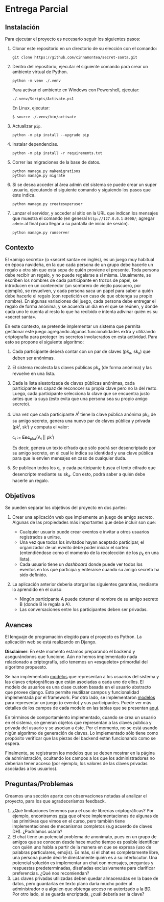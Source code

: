 # Entrega Parcial

## Instalación

Para ejecutar el proyecto es necesario seguir los siguientes pasos:

1. Clonar este repositorio en un directorio de su elección con el comando:
    ```
    git clone https://github.com/cinnamontea/secret-santa.git
    ```
2. Dentro del repositorio, ejecutar el siguiente comando para crear un ambiente virtual de Python.
    ```
    python -m venv ./.venv
    ```
    Para activar el ambiente en Windows con Powershell, ejecutar:
    ```
    ./.venv/Scripts/Activate.ps1
    ```
    En Linux, ejecutar:
    ```
    $ source ./.venv/bin/activate
    ```
3. Actualizar `pip`.
    ```
    python -m pip install --upgrade pip
    ```
4. Instalar dependencias.
    ```
    python -m pip install -r requirements.txt
    ```
5. Correr las migraciones de la base de datos.
    ```
    python manage.py makemigrations
    python manage.py migrate
    ```
6. Si se desea acceder al área admin del sistema se puede crear un super usuario, ejecutando el siguiente comando y siguiendo los pasos que éste indica.
    ```
    python manage.py createsuperuser
    ```
7. Lanzar el servidor, y acceder al sitio en la URL que indican los mensajes que muestra el comando (en general `http://127.0.0.1:8000/`; agregar `admin` al final para llegar a su pantalla de inicio de sesión).
    ```
    python manage.py runserver
    ```
   

## Contexto
El «amigo secreto» (o «secret santa» en inglés), es un juego muy habitual en época navideña, en la que cada persona de un grupo debe hacerle un regalo a otra sin que esta sepa de quién proviene el presente. Toda persona debe recibir un regalo, y no puede regalarse a sí misma. Usualmente, se escriben los nombres de cada participante en trozos de papel, se introducen en un contenedor (un sombrero de viejito pascuero, por ejemplo), se revuelven, y cada persona saca un papel para saber a quién debe hacerle el regalo (con repetición en caso de que obtenga su propio nombre). En algunas variaciones del juego, cada persona debe entregar el regalo de forma anónima, y se acuerda un día en el que se reúnen, y donde cada uno le cuenta al resto lo que ha recibido e intenta adivinar quién es su «secret santa».

En este contexto, se pretende implementar un sistema que permita gestionar este juego agregando algunas funcionalidades extra y utilizando criptografía para proteger los secretos involucrados en esta actividad. Para esto se propone el siguiente algoritmo:
1. Cada participante deberá contar con un par de claves (pk<sub>a</sub>, sk<sub>a</sub>) que deben ser anónimas.
2. El sistema recolecta las claves públicas pk<sub>a</sub> (de forma anónima) y las revuelve en una lista.
3. Dada la lista aleatorizada de claves públicas anónimas, cada participante es capaz de reconocer su propia clave pero no la del resto. Luego, cada participante selecciona la clave que se encuentra justo antes que la suya (esto evita que una persona sea su propio amigo secreto).
4. Una vez que cada participante A<sup>i</sup> tiene la clave pública anónima pk<sub>a</sub> de su amigo secreto, genera una nuevo par de claves pública y privada (pk<sup>i</sup>, sk<sup>i</sup>) y computa el valor:

    c<sub>i</sub> := <b>Enc</b><sub>pka</sub>(A<sub>i</sub> || pk<sup>i</sup>)
   
   Es decir, genera un texto cifrado que sólo podrá ser desencriptado por su amigo secreto, en el cual le indica su identidad y una clave pública para que le envíen mensajes en caso de cualquier duda.
6. Se publican todos los c<sub>i</sub>, y cada participante busca el texto cifrado que desencripte mediante su sk<sub>a</sub>. Con esto, podrá saber a quién debe hacerle un regalo.

## Objetivos
Se pueden separar los objetivos del proyecto en dos partes:

1. Crear una aplicación web que implemente un juego de amigo secreto. Algunas de las propiedades más importantes que debe incluir son que:
    - Cualquier usuario puede crear eventos e invitar a otros usuarios registrados a unirse.
    - Una vez que todos los invitados hayan aceptado participar, el organizador de un evento debe poder iniciar el sorteo (entendiéndose como el momento de la recolección de los $p_k$ en una lista).
    - Cada usuario tiene un _dashboard_ donde puede ver todos los eventos en los que participa y enterarse cuando su amigo secreto ha sido definido.

2. La aplicación anterior debería otorgar las siguientes garantías, mediante lo aprendido en el curso:
    - Ningún participante A puede obtener el nombre de su amigo secreto B (donde B le regala a A).
    - Las conversaciones entre los participantes deben ser privadas.

## Avances

El lenguaje de programación elegido para el proyecto es Python. La aplicación web se está realizando en Django.

**Disclaimer**: En este momento estamos preparando el backend y asegurándonos que funcione. Aún no hemos implementado nada relacionado a criptografía, sólo tenemos un «esqueleto» primordial del algoritmo propuesto.

Se han implementado [modelos](./accounts/models.py) que representan a los usuarios del sistema y las claves criptográficas que están asociadas a cada uno de ellos. El modelo de usuarios es una clase custom basada en el usuario abstracto que provee django. Esto permite reutilizar campos y funcionalidad implementada por el framework. Por otro lado, se implementaron [modelos](./santa_raffle/models.py) para representar un juego (o evento) y sus participantes. Puede ver más detalles de los campos de cada modelo en las tablas que se presentan [aquí](./Pasos%20seguidos.md#crear-modelos).

En términos de comportamiento implementado, cuando se crea un usuario en el sistema, se generan objetos que representan a las claves pública y privada del usuario y se asocian a éste. Por el momento, no se está usando nigún algoritmo de generación de claves. Lo implementado sólo tiene como propósito verificar que las piezas del backend están funcionando como se espera.

Finalmente, se registraron los modelos que se deben mostrar en la página de administración, ocultando los campos a los que los administradores no deberían tener acceso (por ejemplo, los valores de las claves privadas asociadas a los usuarios).

## Preguntas/Problemas

Creamos una sección aparte con observaciones notadas al analizar el proyecto, para los que agradeceríamos feedback.

1. ¿Qué limitaciones tenemos para el uso de librerías criptográficas? Por ejemplo, encontramos [esta](https://cryptography.io/en/latest/) que ofrece implementaciones de algunas de las primitivas que vimos en el curso, pero también tiene implementaciones de mecanismos completos (e.g acuerdo de claves DH). ¿Podríamos usarla?
2. El chat tiene un potencial problema de anonimato, pues en un grupo de amigos que se conocen desde hace mucho tiempo es posible identificar con quién uno habla a partir de la manera en que se expresa (uso de palabras particulares, emojis). Es más, si el chat es completamente libre, una persona puede decirle directamente quién es a su interlocutor. Una potencial solución es implementar un chat con mensajes, preguntas y respuestas predeterminadas, diseñadas exclusivamente para clarificar preferencias. ¿Qué nos recomiendan?
3. Las claves privadas utilizadas deben quedar almacenadas en la base de datos, pero guardarlas en texto plano daría mucho poder al administrador o a alguien que obtenga acceso no autorizado a la BD. Por otro lado, si se guarda encriptada, ¿cuál debería ser la clave? 
